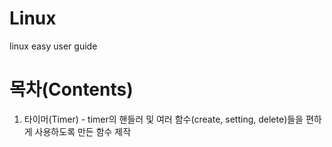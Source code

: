 # Linux
  linux easy user guide

# 목차(Contents)

  1. 타이머(Timer)
    - timer의 핸들러 및 여러 함수(create, setting, delete)들을 편하게 사용하도록 만든 함수 제작
